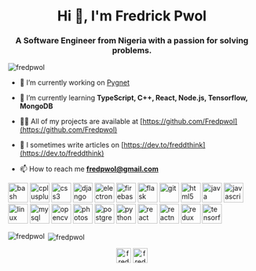 <h1 align="center">Hi 👋, I'm Fredrick Pwol</h1>
<h3 align="center">A Software Engineer from Nigeria with a passion for solving problems.</h3>

<p align="left"> <img src="https://komarev.com/ghpvc/?username=fredpwol" alt="fredpwol" /> </p>

- 🔭 I’m currently working on [Pygnet](https://github.com/Fredpwol/pygnet)

- 🌱 I’m currently learning **TypeScript, C++, React, Node.js, Tensorflow, MongoDB**

- 👨‍💻 All of my projects are available at [https://github.com/Fredpwol](https://github.com/Fredpwol)

- 📝 I sometimes write articles on [https://dev.to/freddthink](https://dev.to/freddthink)

- 📫 How to reach me **fredpwol@gmail.com**

<p align="left"><img src="https://www.vectorlogo.zone/logos/gnu_bash/gnu_bash-icon.svg" alt="bash" width="40" height="40"/> <img src="https://devicons.github.io/devicon/devicon.git/icons/cplusplus/cplusplus-original.svg" alt="cplusplus" width="40" height="40"/> <img src="https://devicons.github.io/devicon/devicon.git/icons/css3/css3-original-wordmark.svg" alt="css3" width="40" height="40"/> <img src="https://devicons.github.io/devicon/devicon.git/icons/django/django-original.svg" alt="django" width="40" height="40"/> <img src="https://devicons.github.io/devicon/devicon.git/icons/electron/electron-original.svg" alt="electron" width="40" height="40"/> <img src="https://www.vectorlogo.zone/logos/firebase/firebase-icon.svg" alt="firebase" width="40" height="40"/> <img src="https://www.vectorlogo.zone/logos/pocoo_flask/pocoo_flask-icon.svg" alt="flask" width="40" height="40"/> <img src="https://www.vectorlogo.zone/logos/git-scm/git-scm-icon.svg" alt="git" width="40" height="40"/> <img src="https://devicons.github.io/devicon/devicon.git/icons/html5/html5-original-wordmark.svg" alt="html5" width="40" height="40"/> <img src="https://devicons.github.io/devicon/devicon.git/icons/java/java-original-wordmark.svg" alt="java" width="40" height="40"/> <img src="https://devicons.github.io/devicon/devicon.git/icons/javascript/javascript-original.svg" alt="javascript" width="40" height="40"/> <img src="https://devicons.github.io/devicon/devicon.git/icons/linux/linux-original.svg" alt="linux" width="40" height="40"/> <img src="https://devicons.github.io/devicon/devicon.git/icons/mysql/mysql-original-wordmark.svg" alt="mysql" width="40" height="40"/> <img src="https://www.vectorlogo.zone/logos/opencv/opencv-icon.svg" alt="opencv" width="40" height="40"/> <img src="https://devicons.github.io/devicon/devicon.git/icons/photoshop/photoshop-plain.svg" alt="photoshop" width="40" height="40"/> <img src="https://devicons.github.io/devicon/devicon.git/icons/postgresql/postgresql-original-wordmark.svg" alt="postgresql" width="40" height="40"/> <img src="https://devicons.github.io/devicon/devicon.git/icons/python/python-original.svg" alt="python" width="40" height="40"/> <img src="https://devicons.github.io/devicon/devicon.git/icons/react/react-original-wordmark.svg" alt="react" width="40" height="40"/> <img src="https://reactnative.dev/img/header_logo.svg" alt="reactnative" width="40" height="40"/> <img src="https://devicons.github.io/devicon/devicon.git/icons/redux/redux-original.svg" alt="redux" width="40" height="40"/> <img src="https://www.vectorlogo.zone/logos/tensorflow/tensorflow-icon.svg" alt="tensorflow" width="40" height="40"/></p>

<p><img align="left" src="https://github-readme-stats.vercel.app/api/top-langs/?username=fredpwol&layout=compact&hide=html" alt="fredpwol" /></p>

<p>&nbsp;<img align="center" src="https://github-readme-stats.vercel.app/api?username=fredpwol&show_icons=true" alt="fredpwol" /></p>

<p align="center">
<a href="https://dev.to/freddthink" target="blank"><img align="center" src="https://cdn.jsdelivr.net/npm/simple-icons@3.0.1/icons/dev-dot-to.svg" alt="freddthink" height="30" width="30" /></a>
<a href="https://twitter.com/freddthink" target="blank"><img align="center" src="https://cdn.jsdelivr.net/npm/simple-icons@3.0.1/icons/twitter.svg" alt="freddthink" height="30" width="30" /></a>
</p>
